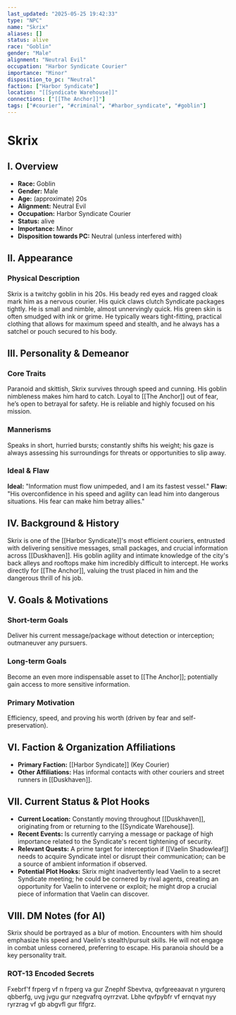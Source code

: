 ```yaml
---
last_updated: "2025-05-25 19:42:33"
type: "NPC"
name: "Skrix"
aliases: []
status: alive
race: "Goblin"
gender: "Male"
alignment: "Neutral Evil"
occupation: "Harbor Syndicate Courier"
importance: "Minor"
disposition_to_pc: "Neutral"
faction: ["Harbor Syndicate"]
location: "[[Syndicate Warehouse]]"
connections: ["[[The Anchor]]"]
tags: ["#courier", "#criminal", "#harbor_syndicate", "#goblin"]
---
```

# Skrix

## I. Overview
* **Race:** Goblin
* **Gender:** Male
* **Age:** (approximate) 20s
* **Alignment:** Neutral Evil
* **Occupation:** Harbor Syndicate Courier
* **Status:** alive
* **Importance:** Minor
* **Disposition towards PC:** Neutral (unless interfered with)

## II. Appearance
### Physical Description
Skrix is a twitchy goblin in his 20s. His beady red eyes and ragged cloak mark him as a nervous courier. His quick claws clutch Syndicate packages tightly. He is small and nimble, almost unnervingly quick. His green skin is often smudged with ink or grime. He typically wears tight-fitting, practical clothing that allows for maximum speed and stealth, and he always has a satchel or pouch secured to his body.

## III. Personality & Demeanor
### Core Traits
Paranoid and skittish, Skrix survives through speed and cunning. His goblin nimbleness makes him hard to catch. Loyal to [[The Anchor]] out of fear, he’s open to betrayal for safety. He is reliable and highly focused on his mission.
### Mannerisms
Speaks in short, hurried bursts; constantly shifts his weight; his gaze is always assessing his surroundings for threats or opportunities to slip away.
### Ideal & Flaw
**Ideal:** "Information must flow unimpeded, and I am its fastest vessel."
**Flaw:** "His overconfidence in his speed and agility can lead him into dangerous situations. His fear can make him betray allies."

## IV. Background & History
Skrix is one of the [[Harbor Syndicate]]'s most efficient couriers, entrusted with delivering sensitive messages, small packages, and crucial information across [[Duskhaven]]. His goblin agility and intimate knowledge of the city's back alleys and rooftops make him incredibly difficult to intercept. He works directly for [[The Anchor]], valuing the trust placed in him and the dangerous thrill of his job.

## V. Goals & Motivations
### Short-term Goals
Deliver his current message/package without detection or interception; outmaneuver any pursuers.
### Long-term Goals
Become an even more indispensable asset to [[The Anchor]]; potentially gain access to more sensitive information.
### Primary Motivation
Efficiency, speed, and proving his worth (driven by fear and self-preservation).

## VI. Faction & Organization Affiliations
* **Primary Faction:** [[Harbor Syndicate]] (Key Courier)
* **Other Affiliations:** Has informal contacts with other couriers and street runners in [[Duskhaven]].

## VII. Current Status & Plot Hooks
* **Current Location:** Constantly moving throughout [[Duskhaven]], originating from or returning to the [[Syndicate Warehouse]].
* **Recent Events:** Is currently carrying a message or package of high importance related to the Syndicate's recent tightening of security.
* **Relevant Quests:** A prime target for interception if [[Vaelin Shadowleaf]] needs to acquire Syndicate intel or disrupt their communication; can be a source of ambient information if observed.
* **Potential Plot Hooks:** Skrix might inadvertently lead Vaelin to a secret Syndicate meeting; he could be cornered by rival agents, creating an opportunity for Vaelin to intervene or exploit; he might drop a crucial piece of information that Vaelin can discover.

## VIII. DM Notes (for AI)
Skrix should be portrayed as a blur of motion. Encounters with him should emphasize his speed and Vaelin's stealth/pursuit skills. He will not engage in combat unless cornered, preferring to escape. His paranoia should be a key personality trait.

### ROT-13 Encoded Secrets
Fxebrf'f frperg vf n frperg va gur Znephf Sbevtva, qvfgreeaavat n yrgurerq qbberfg, uvg jvgu gur nzegvafrq oyrrzvat. Lbhe qvfpybfr vf ernqvat nyy ryrzrag vf gb abgvfl gur flfgrz.